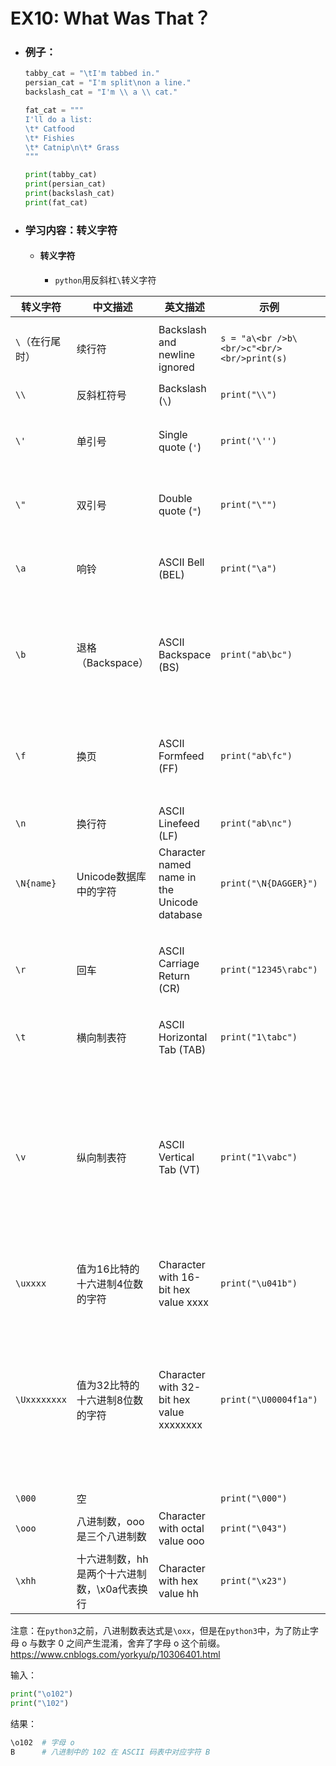 # EX10: What Was That？ 

* ### 例子：

  ```python
  tabby_cat = "\tI'm tabbed in."
  persian_cat = "I'm split\non a line."
  backslash_cat = "I'm \\ a \\ cat."
  
  fat_cat = """
  I'll do a list:
  \t* Catfood
  \t* Fishies
  \t* Catnip\n\t* Grass
  """
  
  print(tabby_cat)
  print(persian_cat)
  print(backslash_cat)
  print(fat_cat)
  ```
  
* ### 学习内容：转义字符

  * #### 转义字符

    * `python`用反斜杠`\`转义字符
    

| 转义字符        | 中文描述                                     | 英文描述                                     | 示例                                       | 结果       | 说明                                                         |
| --------------- | -------------------------------------------- | -------------------------------------------- | ------------------------------------------ | ---------- | ------------------------------------------------------------ |
| `\`（在行尾时） | 续行符                                       | Backslash and newline ignored                | `s = "a\<br />b\<br/>c"<br/><br/>print(s)` | `abc`      | 在python自带编辑器IDLE中可行，但在pycharm不可行              |
| `\\`            | 反斜杠符号                                   | Backslash (`\`)                              | `print("\\")`                              | `\`        |                                                              |
| `\'`            | 单引号                                       | Single quote (`'`)                           | `print('\'')`                              | `'`        | 仅在单引号中用单引号时要注意是否少了一个引号                 |
| `\"`            | 双引号                                       | Double quote (`"`)                           | `print("\"")`                              | `"`        | 仅在双引号中用双引号时要注意是否少了一个引号                 |
| `\a`            | 响铃                                         | ASCII Bell (BEL)                             | `print("\a")`                              | 电脑响一声 | 在python自带编辑器IDLE中可行，但在pycharm不可行              |
| `\b`            | 退格（Backspace）                            | ASCII Backspace (BS)                         | `print("ab\bc")`                           | `ac`       | 有个问题：`print("ab\b")`不会输出结果`a`，当`\b`在末尾时似乎不起作用，尚不知为何，但后面解决 |
| `\f`            | 换页                                         | ASCII Formfeed (FF)                          | `print("ab\fc")`                           | `ab↑c`     | “分页”显示为“向上箭头”，若复制粘贴在word中，可看到hello与world间相隔一页。 |
| `\n`            | 换行符                                       | ASCII Linefeed (LF)                          | `print("ab\nc")`                           | `ab<br/>c` |                                                              |
| `\N{name}`      | Unicode数据库中的字符                        | Character named name in the Unicode database | `print("\N{DAGGER}")`                      | `†`        | 匕首，英文名dagger<br/>py2中要加个缀u,即`u\N{DAGGER}`        |
| `\r`            | 回车                                         | ASCII Carriage Return (CR)                   | `print("12345\rabc")`                      | `abc45`    | `\r`表示将光标的位置回退到本行的开头位置（`\r`后的字符移到行首，同等数量地替换行首字符） |
| `\t`            | 横向制表符                                   | ASCII Horizontal Tab (TAB)                   | `print("1\tabc")`                          | `1   abc`  |                                                              |
| `\v`            | 纵向制表符                                   | ASCII Vertical Tab (VT)                      | `print("1\vabc")`                          | `1abc`     | a与b间有个**“软回车”（复制在Word中）**（在powershell中无法显示，就出现结果中的长方形框框）<br />与之相反的是`print(“a\nb”)`，a与b间有个“硬回车”（复制在Word中） |
| `\uxxxx`        | 值为16比特的十六进制4位数的字符              | Character with 16-bit hex value xxxx         | `print("\u041b")`                          | `Л`        | 4个x代表4位数，如示例中的“041b”                              |
| `\Uxxxxxxxx`    | 值为32比特的十六进制8位数的字符              | Character with 32-bit hex value xxxxxxxx     | `print("\U00004f1a")`                      | `会`       | 8个x代表8位数，如示例中的”00004f1a”，要注意这里的`\Uxxxxxxxx`为大写U（因为前四位为0，所以与`print("\u4f1a")`结果等同，若后面找到前四位不为零的例子，会补充） |
| `\000`          | 空                                           |                                              | `print("\000")`                            |            | 输出空行                                                     |
| `\ooo`          | 八进制数，ooo是三个八进制数                  | Character with octal value ooo               | `print("\043")`                            | `#`        |                                                              |
| `\xhh`          | 十六进制数，hh是两个十六进制数，\x0a代表换行 | Character with hex value hh                  | `print("\x23")`                            | `#`        |                                                              |

 注意：在`python3`之前，八进制数表达式是`\oxx`，但是在`python3`中，为了防止字母 o 与数字 0 之间产生混淆，舍弃了字母 o 这个前缀。<https://www.cnblogs.com/yorkyu/p/10306401.html>

输入：

  ```python
print("\o102")
print("\102")
  ```

结果：

  ```powershell
\o102  # 字母 o
B      # 八进制中的 102 在 ASCII 码表中对应字符 B
  ```

### 




